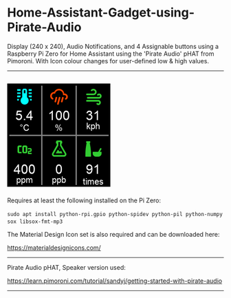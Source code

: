 # Home-Assistant-Gadget-using-Pirate-Audio
Display (240 x 240), Audio Notifications, and 4 Assignable buttons using a Raspberry Pi Zero for Home Assistant using the 'Pirate Audio' pHAT from Pimoroni. With Icon colour changes for user-defined low & high values.

---
![Sensor Data Screen Example](https://raw.githubusercontent.com/Bit-River/Home-Assistant-Gadget-using-Pirate-Audio/master/screen-example.png)
---

Requires at least the following installed on the Pi Zero:

```sudo apt install python-rpi.gpio python-spidev python-pil python-numpy sox libsox-fmt-mp3```

The Material Design Icon set is also required and can be downloaded here:

https://materialdesignicons.com/ 


---

Pirate Audio pHAT, Speaker version used:

https://learn.pimoroni.com/tutorial/sandyj/getting-started-with-pirate-audio 

---


